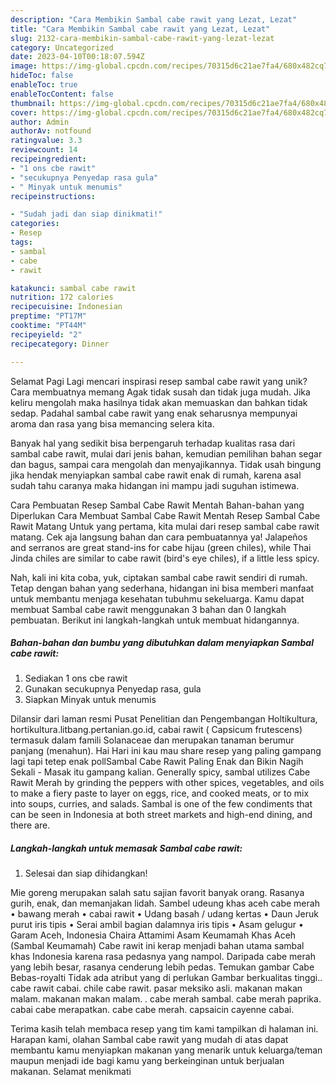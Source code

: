 ```yaml
---
description: "Cara Membikin Sambal cabe rawit yang Lezat, Lezat"
title: "Cara Membikin Sambal cabe rawit yang Lezat, Lezat"
slug: 2132-cara-membikin-sambal-cabe-rawit-yang-lezat-lezat
category: Uncategorized
date: 2023-04-10T00:18:07.594Z
image: https://img-global.cpcdn.com/recipes/70315d6c21ae7fa4/680x482cq70/sambal-cabe-rawit-foto-resep-utama.jpg
hideToc: false
enableToc: true
enableTocContent: false
thumbnail: https://img-global.cpcdn.com/recipes/70315d6c21ae7fa4/680x482cq70/sambal-cabe-rawit-foto-resep-utama.jpg
cover: https://img-global.cpcdn.com/recipes/70315d6c21ae7fa4/680x482cq70/sambal-cabe-rawit-foto-resep-utama.jpg
author: Admin
authorAv: notfound
ratingvalue: 3.3
reviewcount: 14
recipeingredient:
- "1 ons cbe rawit"
- "secukupnya Penyedap rasa gula"
- " Minyak untuk menumis"
recipeinstructions:

- "Sudah jadi dan siap dinikmati!"
categories:
- Resep
tags:
- sambal
- cabe
- rawit

katakunci: sambal cabe rawit 
nutrition: 172 calories
recipecuisine: Indonesian
preptime: "PT17M"
cooktime: "PT44M"
recipeyield: "2"
recipecategory: Dinner

---
```



Selamat Pagi Lagi mencari inspirasi resep sambal cabe rawit yang unik? Cara membuatnya memang Agak tidak susah dan tidak juga mudah. Jika keliru mengolah maka hasilnya tidak akan memuaskan dan bahkan tidak sedap. Padahal sambal cabe rawit yang enak seharusnya mempunyai aroma dan rasa yang bisa memancing selera kita.


Banyak hal yang sedikit bisa berpengaruh terhadap kualitas rasa dari sambal cabe rawit, mulai dari jenis bahan, kemudian pemilihan bahan segar dan bagus, sampai cara mengolah dan menyajikannya. Tidak usah bingung jika hendak menyiapkan sambal cabe rawit enak di rumah, karena asal sudah tahu caranya maka hidangan ini mampu jadi suguhan istimewa.

Cara Pembuatan Resep Sambal Cabe Rawit Mentah Bahan-bahan yang Diperlukan Cara Membuat Sambal Cabe Rawit Mentah Resep Sambal Cabe Rawit Matang Untuk yang pertama, kita mulai dari resep sambal cabe rawit matang. Cek aja langsung bahan dan cara pembuatannya ya! Jalapeños and serranos are great stand-ins for cabe hijau (green chiles), while Thai Jinda chiles are similar to cabe rawit (bird&#39;s eye chiles), if a little less spicy.


Nah, kali ini kita coba, yuk, ciptakan sambal cabe rawit sendiri di rumah. Tetap dengan bahan yang sederhana, hidangan ini bisa memberi manfaat untuk membantu menjaga kesehatan tubuhmu sekeluarga. Kamu dapat membuat Sambal cabe rawit menggunakan 3 bahan dan 0 langkah pembuatan. Berikut ini langkah-langkah untuk membuat hidangannya.

<!--inarticleads1-->

##### Bahan-bahan dan bumbu yang dibutuhkan dalam menyiapkan Sambal cabe rawit:

1. Sediakan 1 ons cbe rawit
1. Gunakan secukupnya Penyedap rasa, gula
1. Siapkan  Minyak untuk menumis


Dilansir dari laman resmi Pusat Penelitian dan Pengembangan Holtikultura, hortikultura.litbang.pertanian.go.id, cabai rawit ( Capsicum frutescens) termasuk dalam famili Solanaceae dan merupakan tanaman berumur panjang (menahun). Hai Hari ini kau mau share resep yang paling gampang lagi tapi tetep enak pollSambal Cabe Rawit Paling Enak dan Bikin Nagih Sekali - Masak itu gampang kalian. Generally spicy, sambal utilizes Cabe Rawit Merah by grinding the peppers with other spices, vegetables, and oils to make a fiery paste to layer on eggs, rice, and cooked meats, or to mix into soups, curries, and salads. Sambal is one of the few condiments that can be seen in Indonesia at both street markets and high-end dining, and there are. 

<!--inarticleads2-->

##### Langkah-langkah untuk memasak Sambal cabe rawit:


1. Selesai dan siap dihidangkan!

Mie goreng merupakan salah satu sajian favorit banyak orang. Rasanya gurih, enak, dan memanjakan lidah. Sambel udeung khas aceh cabe merah • bawang merah • cabai rawit • Udang basah / udang kertas • Daun Jeruk purut iris tipis • Serai ambil bagian dalamnya iris tipis • Asam gelugur • Garam Aceh, Indonesia Chaira Attamimi Asam Keumamah Khas Aceh (Sambal Keumamah) Cabe rawit ini kerap menjadi bahan utama sambal khas Indonesia karena rasa pedasnya yang nampol. Daripada cabe merah yang lebih besar, rasanya cenderung lebih pedas. Temukan gambar Cabe Bebas-royalti Tidak ada atribut yang di perlukan Gambar berkualitas tinggi.. cabe rawit cabai. chile cabe rawit. pasar meksiko asli. makanan makan malam. makanan makan malam. . cabe merah sambal. cabe merah paprika. cabai cabe merapatkan. cabe cabe merah. capsaicin cayenne cabai. 

Terima kasih telah membaca resep yang tim kami tampilkan di halaman ini. Harapan kami, olahan Sambal cabe rawit yang mudah di atas dapat membantu kamu menyiapkan makanan yang menarik untuk keluarga/teman maupun menjadi ide bagi kamu yang berkeinginan untuk berjualan makanan. Selamat menikmati
